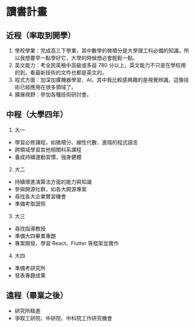 # 讀書計畫

## 近程（率取到開學）
1. 學校學業：完成高三下學業，其中數學的微積分是大學理工科必備的知識，所以我想要早一點學好它，大學的時候想必會輕鬆一點。
2. 英文能力：考全民英檢中高級或多益 780 分以上，英文能力不只是在學校用的到，看最新技術的文件也都是英文的。
3. 程式方面：加深加廣機器學習、AI，其中我比較感興趣的是視覺辨識，這像技術已經應用在很多領域了。
4. 擴展視野：參加各種技術研討會。

## 中程（大學四年）
1. 大一
* 學習必修課程，如微積分、線性代數、進階的程式語言
* 跨領域學習其他相關科系課程
* 養成持續運動習慣，強身健體

2. 大二
* 持續增進演算法方面的能力與知識
* 參與開源社群，如各大開源專案
* 尋找各大企業實習機會
* 準備考取證照

3. 大三
* 尋找指導教授
* 準備大四畢業專題
* 專案開發，學習 React、Flutter 等框架並實作

4. 大四
* 準備考研究所
* 發表專題成果

## 遠程（畢業之後）
* 研究所精進
* 爭取工研院、中研院、中科院工作研究機會


